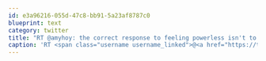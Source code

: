 ```yaml
---
id: e3a96216-055d-47c8-bb91-5a23af8787c0
blueprint: text
category: twitter
title: "RT @amyhoy: the correct response to feeling powerless isn't to gorge on horrifying information you can't act on, but to look for somethi ..."
caption: 'RT <span class="username username_linked">@<a href="https://twitter.com/amyhoy" title="Amy Hoy">amyhoy</a></span>: the correct response to feeling powerless isn''t to gorge on horrifying information you can''t act on, but to look for somethi ...'
---
```

